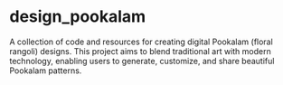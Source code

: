 # design_pookalam
A collection of code and resources for creating digital Pookalam (floral rangoli) designs. This project aims to blend traditional art with modern technology, enabling users to generate, customize, and share beautiful Pookalam patterns.
